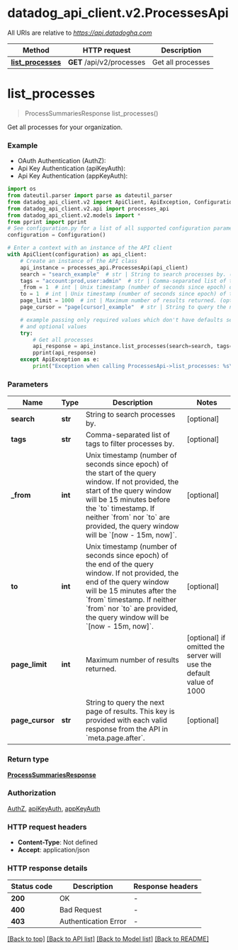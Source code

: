 # datadog_api_client.v2.ProcessesApi

All URIs are relative to *https://api.datadoghq.com*

| Method                                               | HTTP request              | Description       |
| ---------------------------------------------------- | ------------------------- | ----------------- |
| [**list_processes**](ProcessesApi.md#list_processes) | **GET** /api/v2/processes | Get all processes |

# **list_processes**

> ProcessSummariesResponse list_processes()

Get all processes for your organization.

### Example

- OAuth Authentication (AuthZ):
- Api Key Authentication (apiKeyAuth):
- Api Key Authentication (appKeyAuth):

```python
import os
from dateutil.parser import parse as dateutil_parser
from datadog_api_client.v2 import ApiClient, ApiException, Configuration
from datadog_api_client.v2.api import processes_api
from datadog_api_client.v2.models import *
from pprint import pprint
# See configuration.py for a list of all supported configuration parameters.
configuration = Configuration()

# Enter a context with an instance of the API client
with ApiClient(configuration) as api_client:
    # Create an instance of the API class
    api_instance = processes_api.ProcessesApi(api_client)
    search = "search_example"  # str | String to search processes by. (optional)
    tags = "account:prod,user:admin"  # str | Comma-separated list of tags to filter processes by. (optional)
    _from = 1  # int | Unix timestamp (number of seconds since epoch) of the start of the query window. If not provided, the start of the query window will be 15 minutes before the `to` timestamp. If neither `from` nor `to` are provided, the query window will be `[now - 15m, now]`. (optional)
    to = 1  # int | Unix timestamp (number of seconds since epoch) of the end of the query window. If not provided, the end of the query window will be 15 minutes after the `from` timestamp. If neither `from` nor `to` are provided, the query window will be `[now - 15m, now]`. (optional)
    page_limit = 1000  # int | Maximum number of results returned. (optional) if omitted the server will use the default value of 1000
    page_cursor = "page[cursor]_example"  # str | String to query the next page of results. This key is provided with each valid response from the API in `meta.page.after`. (optional)

    # example passing only required values which don't have defaults set
    # and optional values
    try:
        # Get all processes
        api_response = api_instance.list_processes(search=search, tags=tags, _from=_from, to=to, page_limit=page_limit, page_cursor=page_cursor)
        pprint(api_response)
    except ApiException as e:
        print("Exception when calling ProcessesApi->list_processes: %s\n" % e)
```

### Parameters

| Name            | Type    | Description                                                                                                                                                                                                                                                                                                 | Notes                                                               |
| --------------- | ------- | ----------------------------------------------------------------------------------------------------------------------------------------------------------------------------------------------------------------------------------------------------------------------------------------------------------- | ------------------------------------------------------------------- |
| **search**      | **str** | String to search processes by.                                                                                                                                                                                                                                                                              | [optional]                                                          |
| **tags**        | **str** | Comma-separated list of tags to filter processes by.                                                                                                                                                                                                                                                        | [optional]                                                          |
| **\_from**      | **int** | Unix timestamp (number of seconds since epoch) of the start of the query window. If not provided, the start of the query window will be 15 minutes before the &#x60;to&#x60; timestamp. If neither &#x60;from&#x60; nor &#x60;to&#x60; are provided, the query window will be &#x60;[now - 15m, now]&#x60;. | [optional]                                                          |
| **to**          | **int** | Unix timestamp (number of seconds since epoch) of the end of the query window. If not provided, the end of the query window will be 15 minutes after the &#x60;from&#x60; timestamp. If neither &#x60;from&#x60; nor &#x60;to&#x60; are provided, the query window will be &#x60;[now - 15m, now]&#x60;.    | [optional]                                                          |
| **page_limit**  | **int** | Maximum number of results returned.                                                                                                                                                                                                                                                                         | [optional] if omitted the server will use the default value of 1000 |
| **page_cursor** | **str** | String to query the next page of results. This key is provided with each valid response from the API in &#x60;meta.page.after&#x60;.                                                                                                                                                                        | [optional]                                                          |

### Return type

[**ProcessSummariesResponse**](ProcessSummariesResponse.md)

### Authorization

[AuthZ](README.md#AuthZ), [apiKeyAuth](README.md#apiKeyAuth), [appKeyAuth](README.md#appKeyAuth)

### HTTP request headers

- **Content-Type**: Not defined
- **Accept**: application/json

### HTTP response details

| Status code | Description          | Response headers |
| ----------- | -------------------- | ---------------- |
| **200**     | OK                   | -                |
| **400**     | Bad Request          | -                |
| **403**     | Authentication Error | -                |

[[Back to top]](#) [[Back to API list]](README.md#documentation-for-api-endpoints) [[Back to Model list]](README.md#documentation-for-models) [[Back to README]](README.md)
